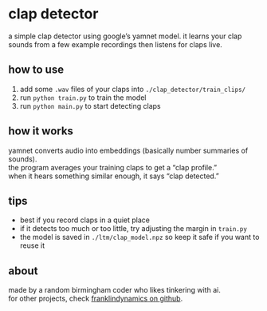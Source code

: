 # clap detector

a simple clap detector using google’s yamnet model. it learns your clap sounds from a few example recordings then listens for claps live.

## how to use

1. add some `.wav` files of your claps into `./clap_detector/train_clips/`  
2. run `python train.py` to train the model  
3. run `python main.py` to start detecting claps  

## how it works

yamnet converts audio into embeddings (basically number summaries of sounds).  
the program averages your training claps to get a “clap profile.”  
when it hears something similar enough, it says “clap detected.”

## tips

- best if you record claps in a quiet place  
- if it detects too much or too little, try adjusting the margin in `train.py`  
- the model is saved in `./ltm/clap_model.npz` so keep it safe if you want to reuse it

## about

made by a random birmingham coder who likes tinkering with ai.  
for other projects, check [franklindynamics on github](https://github.com/FranklinDynamics).
